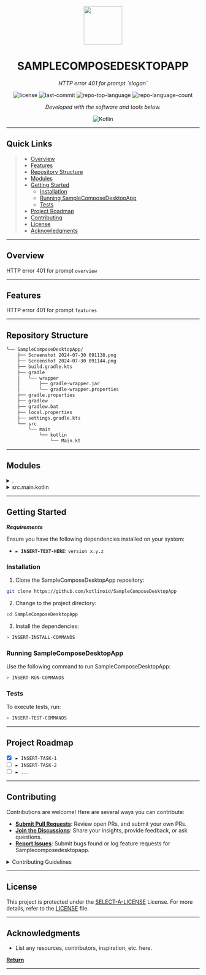<p align="center">
  <img src="https://img.icons8.com/external-tal-revivo-regular-tal-revivo/96/external-readme-is-a-easy-to-build-a-developer-hub-that-adapts-to-the-user-logo-regular-tal-revivo.png" width="100" />
</p>
<p align="center">
    <h1 align="center">SAMPLECOMPOSEDESKTOPAPP</h1>
</p>
<p align="center">
    <em>HTTP error 401 for prompt `slogan`</em>
</p>
<p align="center">
	<img src="https://img.shields.io/github/license/kotlinoid/SampleComposeDesktopApp?style=flat&color=0080ff" alt="license">
	<img src="https://img.shields.io/github/last-commit/kotlinoid/SampleComposeDesktopApp?style=flat&logo=git&logoColor=white&color=0080ff" alt="last-commit">
	<img src="https://img.shields.io/github/languages/top/kotlinoid/SampleComposeDesktopApp?style=flat&color=0080ff" alt="repo-top-language">
	<img src="https://img.shields.io/github/languages/count/kotlinoid/SampleComposeDesktopApp?style=flat&color=0080ff" alt="repo-language-count">
<p>
<p align="center">
		<em>Developed with the software and tools below.</em>
</p>
<p align="center">
	<img src="https://img.shields.io/badge/Kotlin-7F52FF.svg?style=flat&logo=Kotlin&logoColor=white" alt="Kotlin">
</p>
<hr>

##  Quick Links

> - [ Overview](#-overview)
> - [ Features](#-features)
> - [ Repository Structure](#-repository-structure)
> - [ Modules](#-modules)
> - [ Getting Started](#-getting-started)
>   - [ Installation](#-installation)
>   - [ Running SampleComposeDesktopApp](#-running-SampleComposeDesktopApp)
>   - [ Tests](#-tests)
> - [ Project Roadmap](#-project-roadmap)
> - [ Contributing](#-contributing)
> - [ License](#-license)
> - [ Acknowledgments](#-acknowledgments)

---

##  Overview

HTTP error 401 for prompt `overview`

---

##  Features

HTTP error 401 for prompt `features`

---

##  Repository Structure

```sh
└── SampleComposeDesktopApp/
    ├── Screenshot 2024-07-30 091138.png
    ├── Screenshot 2024-07-30 091144.png
    ├── build.gradle.kts
    ├── gradle
    │   └── wrapper
    │       ├── gradle-wrapper.jar
    │       └── gradle-wrapper.properties
    ├── gradle.properties
    ├── gradlew
    ├── gradlew.bat
    ├── local.properties
    ├── settings.gradle.kts
    └── src
        └── main
            └── kotlin
                └── Main.kt
```

---

##  Modules

<details closed><summary>.</summary>

| File                                                                                                        | Summary                                         |
| ---                                                                                                         | ---                                             |
| [settings.gradle.kts](https://github.com/kotlinoid/SampleComposeDesktopApp/blob/master/settings.gradle.kts) | HTTP error 401 for prompt `settings.gradle.kts` |
| [build.gradle.kts](https://github.com/kotlinoid/SampleComposeDesktopApp/blob/master/build.gradle.kts)       | HTTP error 401 for prompt `build.gradle.kts`    |
| [gradlew.bat](https://github.com/kotlinoid/SampleComposeDesktopApp/blob/master/gradlew.bat)                 | HTTP error 401 for prompt `gradlew.bat`         |

</details>

<details closed><summary>src.main.kotlin</summary>

| File                                                                                                | Summary                                             |
| ---                                                                                                 | ---                                                 |
| [Main.kt](https://github.com/kotlinoid/SampleComposeDesktopApp/blob/master/src/main/kotlin/Main.kt) | HTTP error 401 for prompt `src/main/kotlin/Main.kt` |

</details>

---

##  Getting Started

***Requirements***

Ensure you have the following dependencies installed on your system:

* **<code>► INSERT-TEXT-HERE</code>**: `version x.y.z`

###  Installation

1. Clone the SampleComposeDesktopApp repository:

```sh
git clone https://github.com/kotlinoid/SampleComposeDesktopApp
```

2. Change to the project directory:

```sh
cd SampleComposeDesktopApp
```

3. Install the dependencies:

```sh
> INSERT-INSTALL-COMMANDS
```

###  Running SampleComposeDesktopApp

Use the following command to run SampleComposeDesktopApp:

```sh
> INSERT-RUN-COMMANDS
```

###  Tests

To execute tests, run:

```sh
> INSERT-TEST-COMMANDS
```

---

##  Project Roadmap

- [X] `► INSERT-TASK-1`
- [ ] `► INSERT-TASK-2`
- [ ] `► ...`

---

##  Contributing

Contributions are welcome! Here are several ways you can contribute:

- **[Submit Pull Requests](https://github.com/kotlinoid/SampleComposeDesktopApp/blob/main/CONTRIBUTING.md)**: Review open PRs, and submit your own PRs.
- **[Join the Discussions](https://github.com/kotlinoid/SampleComposeDesktopApp/discussions)**: Share your insights, provide feedback, or ask questions.
- **[Report Issues](https://github.com/kotlinoid/SampleComposeDesktopApp/issues)**: Submit bugs found or log feature requests for Samplecomposedesktopapp.

<details closed>
    <summary>Contributing Guidelines</summary>

1. **Fork the Repository**: Start by forking the project repository to your GitHub account.
2. **Clone Locally**: Clone the forked repository to your local machine using a Git client.
   ```sh
   git clone https://github.com/kotlinoid/SampleComposeDesktopApp
   ```
3. **Create a New Branch**: Always work on a new branch, giving it a descriptive name.
   ```sh
   git checkout -b new-feature-x
   ```
4. **Make Your Changes**: Develop and test your changes locally.
5. **Commit Your Changes**: Commit with a clear message describing your updates.
   ```sh
   git commit -m 'Implemented new feature x.'
   ```
6. **Push to GitHub**: Push the changes to your forked repository.
   ```sh
   git push origin new-feature-x
   ```
7. **Submit a Pull Request**: Create a PR against the original project repository. Clearly describe the changes and their motivations.

Once your PR is reviewed and approved, it will be merged into the main branch.

</details>

---

##  License

This project is protected under the [SELECT-A-LICENSE](https://choosealicense.com/licenses) License. For more details, refer to the [LICENSE](https://choosealicense.com/licenses/) file.

---

##  Acknowledgments

- List any resources, contributors, inspiration, etc. here.

[**Return**](#-quick-links)

---
